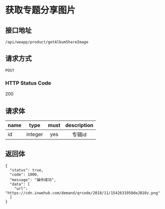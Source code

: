 # 获取专题分享图片

## 接口地址

`/api/weapp/product/getAlbumShareImage`

## 请求方式

`POST`

### HTTP Status Code

200

## 请求体

| name     | type     | must     | description |
|----------|:--------:|:--------:|:--------:|
| id   | integer   | yes     | 专辑id |



## 返回体

```json5
{
  "status": true,
  "code": 1000,
  "message": "操作成功",
  "data": [
    "url": "https://cdn.inwehub.com/demand/qrcode/2018/11/1542631958deJB10z.png"
  ]
}
``` 
